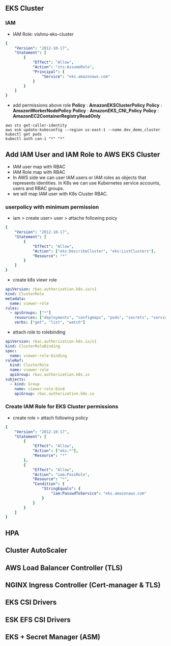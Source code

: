 ## EKS Cluster

### IAM 
* IAM Role: vishnu-eks-cluster 

```yaml
{
    "Version": "2012-10-17",
    "Statement": [
        {
            "Effect": "Allow",
            "Action": "sts:AssumeRole",
            "Principal": {
                "Service": "eks.amazonaws.com"
            }
        }
    ]
}
```
* add permissions above role
    **Policy** : **AmazonEKSClusterPolicy**
    **Policy** : **AmazonWorkerNodePolicy**
    **Policy** : **AmazonEKS_CNI_Policy**
    **Policy** : **AmazonEC2ContainerRegistryReadOnly**
    

```
aws sts get-caller-identity
aws esk update-kubeconfig --region us-east-1 --name dev_demo_cluster
kubectl get pods
kubectl auth can-i "*" "*" 
```

## Add IAM User and IAM Role to AWS EKS Cluster
- IAM user map with RBAC
- IAM Role map with RBAC
- In AWS side we can user IAM users or IAM roles as objects that represents identities. In K8s we can use Kubernetes service accounts, users and RBAC groups. 
- we will map IAM user with K8s Cluster RBAC. 


### userpolicy with minimum permission

* iam > create user> user > attache following poicy
```yaml
{
    "Version": "2012-10-17",
    "Statement": [
        {
            "Effect": "Allow",
            "Action": ["eks:DescribeCluster", "eks:ListClusters"],
            "Resource": "*"
        }
    ]
}
```
* create k8s viewr role

```yaml
apiVersion: rbac.authorization.k8s.io/v1
kind: ClusterRole
metadata:
  name: viewer-role
rules:
  - apiGroups: ["*"]
    resources: ["deployments", "configmaps", "pods", "secrets", "services"]
    verbs: ["get", "list", "watch"]
```

* attach role to rolebinding

```yaml
apiVersion: rbac.authorization.k8s.io/v1
kind: ClusterRoleBinding
spec:
  name: viewer-role-binding
roleRef:
  kind: ClusterRole
  name: viewer-role
  apiGroup: rbac.authorization.k8s.io
subjects:
  - kind: Group
    name: viewer-role-bind
    apiGroup: rbac.authorization.k8s.io
```
### Create IAM Role for EKS Cluster permissions

* create role > attach following policy
```yaml
{
    "Version": "2012-10-17",
    "Statement": [
        {
            "Effect": "Allow",
            "Action": ["eks:*"],
            "Resource": "*"
        },
        {
            "Effect": "Allow",
            "Action": "iam:PassRole",
            "Resource": "*",
            "Condition": {
                "StringEquals": {
                    "iam:PasswdToService": "eks.amazonaws.com"
                }
            }
        }
    ]
}
```

## HPA


## Cluster AutoScaler


## AWS Load Balancer Controller (TLS)


## NGINX Ingress Controller (Cert-manager & TLS)


## EKS CSI Drivers


## ESK EFS CSI Drivers


## EKS + Secret Manager (ASM)